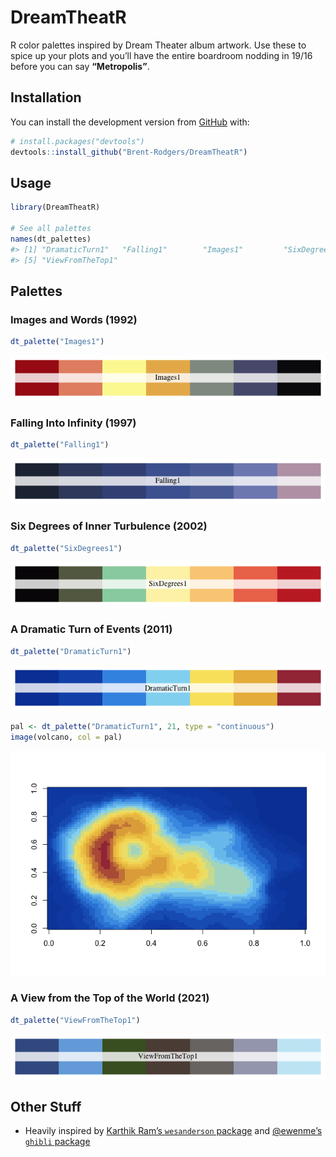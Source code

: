 
<!-- README.md is generated from README.Rmd. Please edit that file -->

# DreamTheatR

<!-- badges: start -->
<!-- badges: end -->

R color palettes inspired by Dream Theater album artwork. Use these to
spice up your plots and you’ll have the entire boardroom nodding in
19/16 before you can say **“Metropolis”**.

## Installation

You can install the development version from
[GitHub](https://github.com/) with:

``` r
# install.packages("devtools")
devtools::install_github("Brent-Rodgers/DreamTheatR")
```

## Usage

``` r
library(DreamTheatR)

# See all palettes
names(dt_palettes)
#> [1] "DramaticTurn1"   "Falling1"        "Images1"         "SixDegrees1"    
#> [5] "ViewFromTheTop1"
```

## Palettes

### Images and Words (1992)

``` r
dt_palette("Images1")
```

![](man/figures/README-images-1.png)<!-- -->

### Falling Into Infinity (1997)

``` r
dt_palette("Falling1")
```

![](man/figures/README-falling-1.png)<!-- -->

### Six Degrees of Inner Turbulence (2002)

``` r
dt_palette("SixDegrees1")
```

![](man/figures/README-sixdegrees-1.png)<!-- -->

### A Dramatic Turn of Events (2011)

``` r
dt_palette("DramaticTurn1")
```

![](man/figures/README-dramaticturn-1.png)<!-- -->

``` r
pal <- dt_palette("DramaticTurn1", 21, type = "continuous")
image(volcano, col = pal)
```

![](man/figures/README-volcano-1.png)<!-- -->

### A View from the Top of the World (2021)

``` r
dt_palette("ViewFromTheTop1")
```

![](man/figures/README-viewfromthetop-1.png)<!-- -->

## Other Stuff

-   Heavily inspired by [Karthik Ram’s `wesanderson`
    package](https://github.com/karthik/wesanderson) and [@ewenme’s
    `ghibli` package](https://github.com/ewenme/ghibli)
